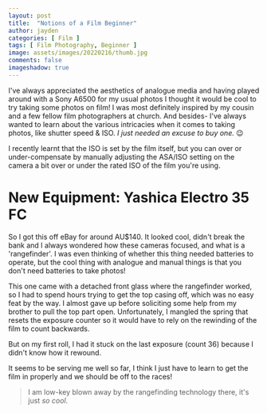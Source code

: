 ```yaml
---
layout: post
title:  "Notions of a Film Beginner"
author: jayden
categories: [ Film ]
tags: [ Film Photography, Beginner ]
image: assets/images/20220216/thumb.jpg
comments: false
imageshadow: true
---
```


I've always appreciated the aesthetics of analogue media and having played around with a Sony A6500 for my usual photos I thought it would be cool to try taking some photos on film! I was most definitely inspired by my cousin and a few fellow film photographers at church. And besides- I've always wanted to learn about the various intricacies when it comes to taking photos, like shutter speed & ISO. *I just needed an excuse to buy one.* 😉

I recently learnt that the ISO is set by the film itself, but you can over or under-compensate by manually adjusting the ASA/ISO setting on the camera a bit over or under the rated ISO of the film you're using.

# New Equipment: Yashica Electro 35 FC

So I got this off eBay for around AU$140. It looked cool, didn't break the bank and I always wondered how these cameras focused, and what is a 'rangefinder'. I was even thinking of whether this thing needed batteries to operate, but the cool thing with analogue and manual things is that you don't need batteries to take photos!

This one came with a detached front glass where the rangefinder worked, so I had to spend hours trying to get the top casing off, which was no easy feat by the way. I almost gave up before soliciting some help from my brother to pull the top part open. Unfortunately, I mangled the spring that resets the exposure counter so it would have to rely on the rewinding of the film to count backwards.

But on my first roll, I had it stuck on the last exposure (count 36) because I didn't know how it rewound.

It seems to be serving me well so far, I think I just have to learn to get the film in properly and we should be off to the races!

> I am low-key blown away by the rangefinding technology there, it's just *so cool*.